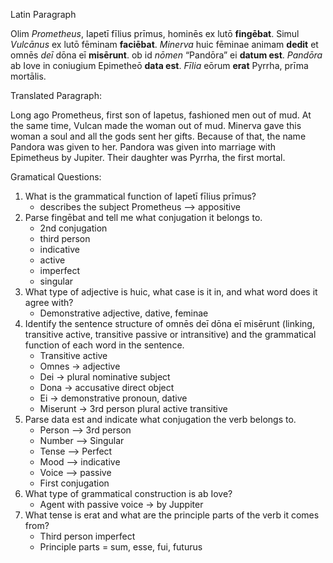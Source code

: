 
Latin Paragraph


Olim *Prometheus*, Iapetī fīlius prīmus, hominēs ex lutō **fingēbat**. Simul *Vulcānus* ex lutō fēminam **faciēbat**.
*Minerva* huic fēminae animam **dedit** et omnēs *deī* dōna eī **misērunt**. ob id *nōmen* “Pandōra” ei **datum est**.
*Pandōra* ab Iove in coniugium Epimetheō **data est**. *Fīlia* eōrum **erat** Pyrrha, prīma mortālis.

Translated Paragraph:

Long ago Prometheus, first son of Iapetus, fashioned men out of mud. At the same time, Vulcan made the woman out of mud.
Minerva gave this woman a soul and all the gods sent her gifts. Because of that, the name Pandora was given to her.
Pandora was given into marriage with Epimetheus by Jupiter. Their daughter was Pyrrha, the first mortal. 

Gramatical Questions:
1. What is the grammatical function of Iapetī fīlius prīmus?
    - describes the subject Prometheus --> appositive 
2. Parse fingēbat and tell me what conjugation it belongs to.
    - 2nd conjugation 
    - third person
    - indicative
    - active
    - imperfect
    - singular
3. What type of adjective is huic, what case is it in, and what word does it agree with?
    - Demonstrative adjective, dative, feminae
4. Identify the sentence structure of omnēs deī dōna eī misērunt (linking, transitive active, transitive passive or intransitive) and the grammatical function of each word in the sentence.
    - Transitive active
    - Omnes → adjective
    - Dei → plural nominative subject
    - Dona → accusative direct object
    - Ei → demonstrative pronoun, dative
    - Miserunt → 3rd person plural active transitive
5. Parse data est and indicate what conjugation the verb belongs to.
    - Person --> 3rd person
    - Number --> Singular
    - Tense --> Perfect
    - Mood --> indicative
    - Voice --> passive
    - First conjugation
6. What type of grammatical construction is ab Iove?
    - Agent with passive voice → by Juppiter
7. What tense is erat and what are the principle parts of the verb it comes from?
    - Third person imperfect
    - Principle parts = sum, esse, fui, futurus

